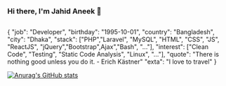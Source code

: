 ### Hi there, I'm Jahid Aneek 👋

## 

  {
  "job":      "Developer",
  "birthday": "1995-10-01",
  "country":  "Bangladesh",
  "city":     "Dhaka",
  "stack":    ["PHP","Laravel", "MySQL", "HTML", "CSS", "JS", "ReactJS", "jQuery","Bootstrap",Ajax","Bash", "..."],
  "interest": ["Clean Code", "Testing", "Static Code Analysis", "Linux", "..."], 
  "quote":    "There is nothing good unless you do it. - Erich Kästner"
  "exta":     "I love to travel"
}



[![Anurag's GitHub stats](https://github-readme-stats.vercel.app/api?username=HasanAneek)](https://github.com/anuraghazra/github-readme-stats)

